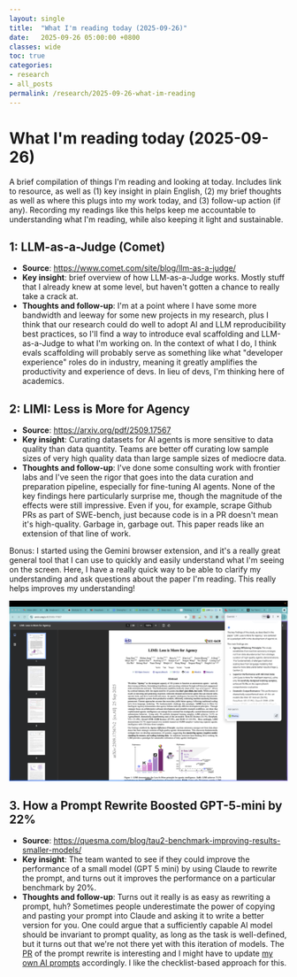 ```yaml
---
layout: single
title:  "What I'm reading today (2025-09-26)"
date:   2025-09-26 05:00:00 +0800
classes: wide
toc: true
categories:
- research
- all_posts
permalink: /research/2025-09-26-what-im-reading
---
```


# What I'm reading today (2025-09-26)

A brief compilation of things I'm reading and looking at today. Includes link to resource, as well as (1) key insight in plain English, (2) my brief thoughts as well as where this plugs into my work today, and (3) follow-up action (if any). Recording my readings like this helps keep me accountable to understanding what I'm reading, while also keeping it light and sustainable.

## 1: LLM-as-a-Judge (Comet)

- **Source**: https://www.comet.com/site/blog/llm-as-a-judge/
- **Key insight**: brief overview of how LLM-as-a-Judge works. Mostly stuff that I already knew at some level, but haven't gotten a chance to really take a crack at.
- **Thoughts and follow-up**: I'm at a point where I have some more bandwidth and leeway for some new projects in my research, plus I think that our research could do well to adopt AI and LLM reproducibility best practices, so I'll find a way to introduce eval scaffolding and LLM-as-a-Judge to what I'm working on. In the context of what I do, I think evals scaffolding will probably serve as something like what "developer experience" roles do in industry, meaning it greatly amplifies the productivity and experience of devs. In lieu of devs, I'm thinking here of academics.

## 2: LIMI: Less is More for Agency

- **Source**: https://arxiv.org/pdf/2509.17567
- **Key insight**: Curating datasets for AI agents is more sensitive to data quality than data quantity. Teams are better off curating low sample sizes of very high quality data than large sample sizes of mediocre data.
- **Thoughts and follow-up**: I've done some consulting work with frontier labs and I've seen the rigor that goes into the data curation and preparation pipeline, especially for fine-tuning AI agents. None of the key findings here particularly surprise me, though the magnitude of the effects were still impressive. Even if you, for example, scrape Github PRs as part of SWE-bench, just because code is in a PR doesn't mean it's high-quality. Garbage in, garbage out. This paper reads like an extension of that line of work.

Bonus: I started using the Gemini browser extension, and it's a really great general tool that I can use to quickly and easily understand what I'm seeing on the screen. Here, I have a really quick way to be able to clarify my understanding and ask questions about the paper I'm reading. This really helps improves my understanding!

![Screenshot of Gemini browser extension in use](/assets/images/2025-09-26-what-im-reading/gemini-browser-extension.png)

## 3. How a Prompt Rewrite Boosted GPT-5-mini by 22%

- **Source**: https://quesma.com/blog/tau2-benchmark-improving-results-smaller-models/
- **Key insight**: The team wanted to see if they could improve the performance of a small model (GPT 5 mini) by using Claude to rewrite the prompt, and turns out it improves the performance on a particular benchmark by 20%.
- **Thoughts and follow-up**: Turns out it really is as easy as rewriting a prompt, huh? Sometimes people underestimate the power of copying and pasting your prompt into Claude and asking it to write a better version for you. One could argue that a sufficiently capable AI model should be invariant to prompt quality, as long as the task is well-defined, but it turns out that we're not there yet with this iteration of models. The [PR](https://github.com/mieciu/tau2-bench/pull/1/files) of the prompt rewrite is interesting and I might have to update [my own AI prompts](https://github.com/mark-torres10/ai_tools/tree/main/agents) accordingly. I like the checklist-based approach for this.
